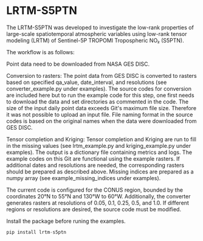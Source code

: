 # LRTM-S5PTN

The LRTM-S5PTN was developed to investigate the low-rank properties of large-scale spatiotemporal atmospheric variables using low-rank tensor modeling (LRTM) of Sentinel-5P TROPOMI Tropospheric NO₂ (S5PTN).

The workflow is as follows:

Point data need to be downloaded from NASA GES DISC.

Conversion to rasters: The point data from GES DISC is converted to rasters based on specified qa_value, date_interval, and resolutions (see converter_example.py under examples). The source codes for conversion are included here but to run the example code for this step, one first needs to download the data and set directories as commented in the code. The size of the input daily point data exceeds Git's maximum file size. Therefore it was not possible to upload an input file. File naming format in the source codes is based on the original names when the data were downloaded from GES DISC.



Tensor completion and Kriging: Tensor completion and Kriging are run to fill in the missing values (see lrtm_example.py and kriging_example.py under examples). The output is a dictionary file containing metrics and logs. The example codes on this Git are functional using the example rasters. If additional dates and resolutions are needed, the corresponding rasters should be prepared as described above. Missing indices are prepared as a numpy array (see example_missing_indices under examples).


The current code is configured for the CONUS region, bounded by the coordinates 20°N to 55°N and 130°W to 60°W. Additionally, the converter generates rasters at resolutions of 0.05, 0.1, 0.25, 0.5, and 1.0. If different regions or resolutions are desired, the source code must be modified. 

Install the package before runing the examples.

```python
pip install lrtm-s5ptn
```

